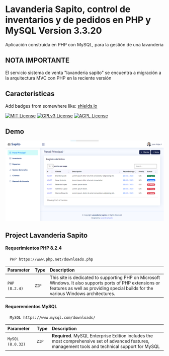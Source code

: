 # Lavanderia Sapito, control de inventarios y de pedidos en PHP y MySQL Version 3.3.20

Aplicación construida en PHP con MySQL, para la gestión de una lavanderia

## NOTA IMPORTANTE 

El servicio sistema de venta "lavanderia sapito" se encuentra a migración a la arquitectura MVC con PHP en la reciente versión

## Caracteristicas

Add badges from somewhere like: [shields.io](https://shields.io/)

[![MIT License](https://img.shields.io/badge/License-MIT-green.svg)](https://choosealicense.com/licenses/mit/)
[![GPLv3 License](https://img.shields.io/badge/License-GPL%20v3-yellow.svg)](https://opensource.org/licenses/)
[![AGPL License](https://img.shields.io/badge/license-AGPL-blue.svg)](http://www.gnu.org/licenses/agpl-3.0)


## Demo

![App Screenshot](img/demov1.png)


## Project Lavanderia Sapito

#### Requerimientos PHP 8.2.4

```http
  PHP https://www.php.net/downloads.php
```

| Parameter     | Type     | Description                |
| :------------ | :------- | :------------------------- |
| `PHP (8.2.4)` | `ZIP` | This site is dedicated to supporting PHP on Microsoft Windows. It also supports ports of PHP extensions or features as well as providing special builds for the various Windows architectures. |

#### Requeremientos MySQL

```http
  MySQL https://www.mysql.com/downloads/
```

| Parameter         | Type     | Description                       |
| :---------------- | :------- | :-------------------------------- |
| `MySQL (8.0.32)`  | `ZIP` | **Required**. MySQL Enterprise Edition includes the most comprehensive set of advanced features, management tools and technical support for MySQL |

